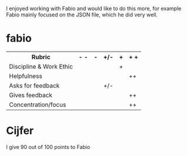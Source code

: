 I enjoyed working with Fabio and would like to do this more, for example Fabio mainly focused on the JSON file, which he did very well.

<h1> fabio </h1>

<table>
<tr>
    <th>Rubric</th>
    <th>- -</th>
    <th>-</th>
    <th>+/-</th>
    <th>+</th>
    <th>+ +</th>
</tr>
<tr>
    <td>Discipline & Work Ethic</td>
    <td></td>
    <td></td>
    <td></td>
    <td>+</td>
    <td></td>
</tr>
<tr>
    <td>Helpfulness</td>
    <td></td>
    <td></td>
    <td></td>
    <td></td>
    <td>++</td>
</tr>
<tr>
    <td>Asks for feedback</td>
    <td></td>
    <td></td>
    <td>+/-</td>
    <td></td>
    <td></td>
</tr>
<tr>
    <td>Gives feedback</td>
    <td></td>
    <td></td>
    <td></td>
    <td></td>
    <td>++</td>
</tr>
<tr>
    <td>Concentration/focus</td>
    <td></td>
    <td></td>
    <td></td>
    <td></td>
    <td>++</td>
</tr>
</table>
<h1>Cijfer</h1>

I give 90 out of 100 points to Fabio
